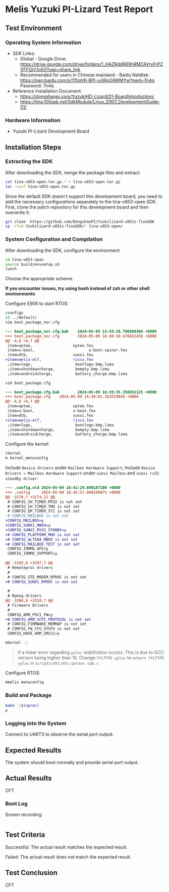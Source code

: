 # Melis Yuzuki PI-Lizard Test Report

## Test Environment

### Operating System Information

- SDK Links:
    - Global - Google Drive: https://drive.google.com/drive/folders/1_HAZRddR69hRMZAVrxFrPZXFFQiV3vE0?usp=share_link
    - Recommended for users in Chinese mainland - Baidu Netdisk: https://pan.baidu.com/s/115gVK-8Pt-vJi8jn2AWMYw?pwd=7n4q Password: 7n4q
- Reference Installation Document:
    - https://dongshanpi.com/YuzukiHD-Lizard/01-BoardIntroduction/
    - https://tina.100ask.net/SdkModule/Linux_E907_DevelopmentGuide-01/

### Hardware Information

- Yuzuki PI-Lizard Development Board

## Installation Steps

### Extracting the SDK

After downloading the SDK, merge the package files and extract:
```bash
cat tina-v853-open.tar.gz.* > tina-v853-open.tar.gz
tar -xzvf tina-v853-open.tar.gz
```

Since the default SDK doesn’t support this development board, you need to add the necessary configurations separately to the tina-v853-open SDK. First, clone the patch repository for this development board and then overwrite it:
```bash
git clone  https://github.com/DongshanPI/Yzukilizard-v851s-TinaSDK
cp -rfvd Yzukilizard-v851s-TinaSDK/* tina-v853-open/
```

### System Configuration and Compilation

After downloading the SDK, configure the environment:
```bash
cd tina-v853-open
source build/envsetup.sh
lunch
```
Choose the appropriate scheme.

**If you encounter issues, try using bash instead of zsh or other shell environments**

Configure E906 to start RTOS:
```bash
cconfigs
cd ../default/
vim boot_package_nor.cfg
```
```diff
--- boot_package_nor.cfg.bak    2024-05-09 15:59:28.706860360 +0800
+++ boot_package_nor.cfg        2024-05-09 16:40:10.476852456 +0800
@@ -4,6 +4,7 @@
 item=optee,                  optee.fex
 item=u-boot,                        u-boot-spinor.fex
 item=dtb,                    sunxi.fex
+item=melis-elf,              riscv.fex
 ;item=logo,                   bootlogo.bmp.lzma
 ;item=shutdowncharge,         bempty.bmp.lzma
 ;item=androidcharge,          battery_charge.bmp.lzma
```
```bash
vim boot_package.cfg
```
```diff
--- boot_package.cfg.bak        2024-05-09 16:39:35.356852125 +0800
+++ boot_package.cfg    2024-05-09 16:40:01.263519036 +0800
@@ -4,6 +4,7 @@
 item=optee,                  optee.fex
 item=u-boot,                 u-boot.fex
 item=dtb,                    sunxi.fex
+item=melis-elf,              riscv.fex
 ;item=logo,                   bootlogo.bmp.lzma
 ;item=shutdowncharge,         bempty.bmp.lzma
 ;item=androidcharge,          battery_charge.bmp.lzma
```

Configure the kernel:
```bash
ckernel
m kernel_menuconfig
```
Include `Device Drivers` under `Mailbox Hardware Support`;
Include `Device Drivers → Mailbox Hardware Support` under `sunxi Mailbox` and `sunxi rv32 standby driver`:
```diff
--- .config.old 2024-05-09 16:42:29.690187100 +0800
+++ .config     2024-05-09 16:45:57.840189075 +0800
@@ -3174,7 +3174,12 @@
 # CONFIG_SH_TIMER_MTU2 is not set
 # CONFIG_SH_TIMER_TMU is not set
 # CONFIG_EM_TIMER_STI is not set
-# CONFIG_MAILBOX is not set
+CONFIG_MAILBOX=y
+CONFIG_SUNXI_MBOX=y
+CONFIG_SUNXI_RV32_STANBY=y
+# CONFIG_PLATFORM_MHU is not set
+# CONFIG_ALTERA_MBOX is not set
+# CONFIG_MAILBOX_TEST is not set
 CONFIG_IOMMU_API=y
 CONFIG_IOMMU_SUPPORT=y
 
@@ -3192,6 +3197,7 @@
 # Remoteproc drivers
 #
 # CONFIG_STE_MODEM_RPROC is not set
+# CONFIG_SUNXI_RPROC is not set
 
 #
 # Rpmsg drivers
@@ -3304,6 +3310,7 @@
 # Firmware Drivers
 #
 CONFIG_ARM_PSCI_FW=y
+# CONFIG_ARM_SCPI_PROTOCOL is not set
 # CONFIG_FIRMWARE_MEMMAP is not set
 # CONFIG_FW_CFG_SYSFS is not set
 CONFIG_HAVE_ARM_SMCCC=y
```
```bash
mkernel -j
```

> If a linker error regarding `yyloc` redefinition occurs:
> This is due to GCC version being higher than 10. Change `YYLTYPE yyloc` to `extern YYLTYPE yyloc` in `scripts/dtc/dtc-parser.tab.c`

Configure RTOS:
```bash
mmelis menuconfig
```

### Build and Package

```bash
make -j$(nproc)
p
```

### Logging into the System

Connect to UART3 to observe the serial port output.

## Expected Results

The system should boot normally and provide serial port output.

## Actual Results

CFT

### Boot Log

Screen recording:

```log
```

## Test Criteria

Successful: The actual result matches the expected result.

Failed: The actual result does not match the expected result.

## Test Conclusion

CFT
